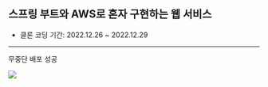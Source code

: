 ## 스프링 부트와 AWS로 혼자 구현하는 웹 서비스

- 클론 코딩 기간: 2022.12.26 ~ 2022.12.29

---

무중단 배포 성공

<img src="https://user-images.githubusercontent.com/76815545/209900892-d327fa7f-8a5a-43a8-8ce6-d069c0a80b9c.png"> 